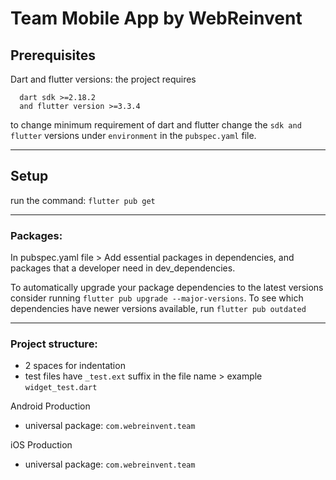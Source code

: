 # Team Mobile App by WebReinvent

## Prerequisites

Dart and flutter versions: the project requires
``` 
  dart sdk >=2.18.2
  and flutter version >=3.3.4
```

to change minimum requirement of dart and flutter change the `sdk and flutter` versions under `environment` in the `pubspec.yaml` file.
<hr />

## Setup

run the command: `flutter pub get`
<hr />

### Packages:
In pubspec.yaml file > Add essential packages in dependencies, and packages that a developer need in dev_dependencies.

To automatically upgrade your package dependencies to the latest versions consider running `flutter pub upgrade --major-versions`. To see which dependencies have newer versions available, run `flutter pub outdated`
<hr />

### Project structure:
- 2 spaces for indentation
- test files have `_test.ext` suffix in the file name > example `widget_test.dart`

Android Production
- universal package: `com.webreinvent.team`

iOS Production
- universal package: `com.webreinvent.team`